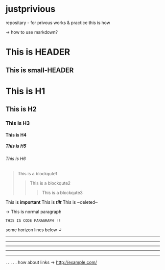 # justprivious

repositary - for privous works & practice
this is how

→ how to use markdown?

This is HEADER
==============
This is small-HEADER
---------------

# This is H1
## This is H2
### This is H3
#### This is H4
##### This is H5
###### This is H6

> This is a blockqute1
>> This is a blockqute2
>>> This is a blockqute3

This is **important**
This is ***tilt***
This is ~deleted~





→ This is normal paragraph
<pre><code>THIS IS CODE PARAGRAPH !!</code></pre>

some horizon lines below ↓
* * *
***
*****
- - -
---------------------------------------
.
.
.
.
.
how about links →
<http://example.com/>
